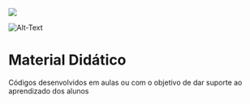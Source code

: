 ![](images/https://tradingcomdados.com/images/logotipo/logotipo-trading-com-dados-branco.svg)

![Alt-Text](https://tradingcomdados.com/images/logotipo/logotipo-trading-com-dados.svg)

# Material Didático

Códigos desenvolvidos em aulas ou com o objetivo de dar suporte ao aprendizado dos alunos
